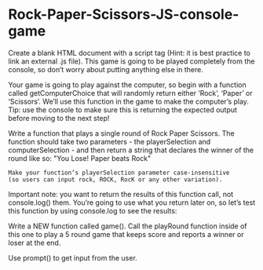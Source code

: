 # Rock-Paper-Scissors-JS-console-game
Create a blank HTML document with a script tag (Hint: it is best practice to link an external .js file).
This game is going to be played completely from the console, so don’t worry about putting anything else in there.

Your game is going to play against the computer, so begin with a function called getComputerChoice 
that will randomly return either ‘Rock’, ‘Paper’ or ‘Scissors’. 
We’ll use this function in the game to make the computer’s play. Tip: use the console to make sure this is 
returning the expected output before moving to the next step!

Write a function that plays a single round of Rock Paper Scissors. The function should take two parameters - 
the playerSelection and computerSelection - and then return a string that declares the winner of the round like so: 
"You Lose! Paper beats Rock"

    Make your function’s playerSelection parameter case-insensitive 
    (so users can input rock, ROCK, RocK or any other variation).

Important note: you want to return the results of this function call, not console.log() them. 
You’re going to use what you return later on, so let’s test this function by using console.log to see the results:

Write a NEW function called game(). Call the playRound function inside of this one to play a 5 round game that keeps 
score and reports a winner or loser at the end. 

Use prompt() to get input from the user.
